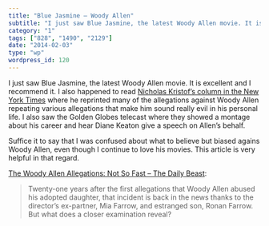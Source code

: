 ```yaml
---
title: "Blue Jasmine – Woody Allen"
subtitle: "I just saw Blue Jasmine, the latest Woody Allen movie. It is excellent and I recommend it. I also ha..."
category: "1"
tags: ["828", "1490", "2129"]
date: "2014-02-03"
type: "wp"
wordpress_id: 120
---
```

I just saw Blue Jasmine, the latest Woody Allen movie. It is excellent and I recommend it. I also happened to read [Nicholas Kristof’s column in the New York Times](http://kristof.blogs.nytimes.com/2014/02/01/an-open-letter-from-dylan-farrow/?module=BlogPost-Title&version=Blog%20Main&contentCollection=Opinion&action=Click&pgtype=Blogs&region=Body) where he reprinted many of the allegations against Woody Allen repeating various allegations that make him sound really evil in his personal life. I also saw the Golden Globes telecast where they showed a montage about his career and hear Diane Keaton give a speech on Allen’s behalf. 

Suffice it to say that I was confused about what to believe but biased agains Woody Allen, even though I continue to love his movies. This article is very helpful in that regard.

[The Woody Allen Allegations: Not So Fast – The Daily Beast](http://www.thedailybeast.com/articles/2014/01/27/the-woody-allen-allegations-not-so-fast.html):

> Twenty-one years after the first allegations that Woody Allen abused his adopted daughter, that incident is back in the news thanks to the director’s ex-partner, Mia Farrow, and estranged son, Ronan Farrow. But what does a closer examination reveal?